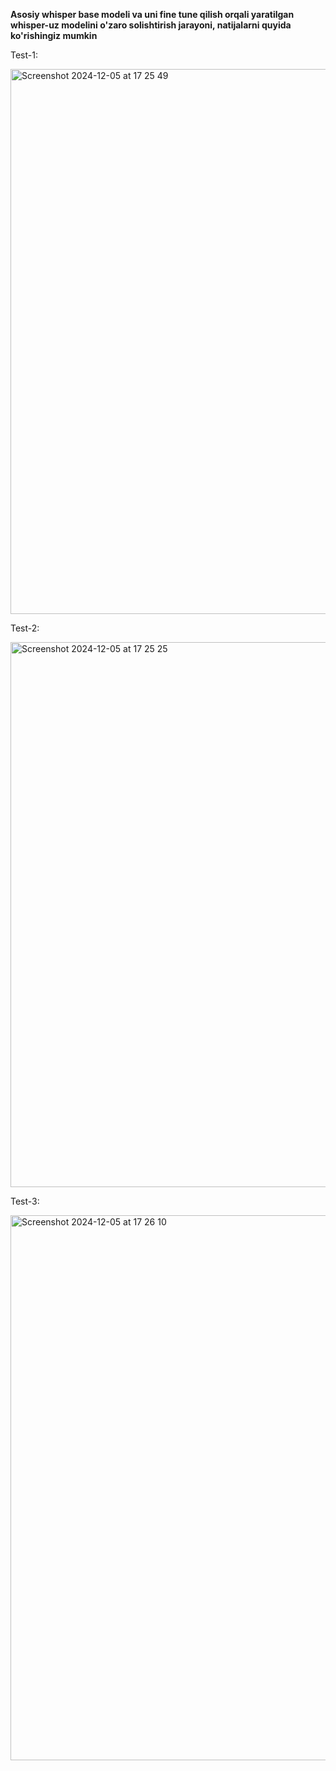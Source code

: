 **Asosiy whisper base modeli va uni fine tune qilish orqali yaratilgan whisper-uz modelini o'zaro solishtirish jarayoni, natijalarni quyida ko'rishingiz mumkin**
<br>

Test-1:

<img width="872" alt="Screenshot 2024-12-05 at 17 25 49" src="https://github.com/user-attachments/assets/78242f57-e383-423a-bb1c-382025c0cd07">
<br>

Test-2:

<img width="872" alt="Screenshot 2024-12-05 at 17 25 25" src="https://github.com/user-attachments/assets/ce08f13f-3704-48bd-95d0-9ca8a26b72e6">
<br>

Test-3:

<img width="872" alt="Screenshot 2024-12-05 at 17 26 10" src="https://github.com/user-attachments/assets/5c94dd27-05c8-4e7c-8ad7-59b1433a824f">
